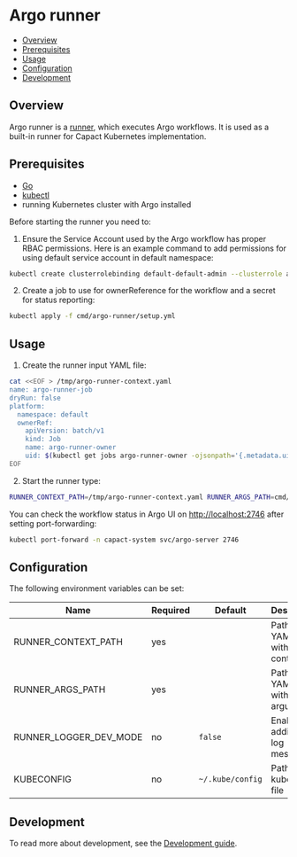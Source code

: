 # Argo runner

- [Overview](#overview)
- [Prerequisites](#prerequisites)
- [Usage](#usage)
- [Configuration](#configuration)
- [Development](#development)

## Overview

Argo runner is a [runner](https://capact.io/docs/architecture/runner), which executes Argo workflows. It is used as a built-in runner for Capact Kubernetes implementation.

## Prerequisites

- [Go](https://golang.org)
- [kubectl](https://kubernetes.io/docs/tasks/tools/install-kubectl/)
- running Kubernetes cluster with Argo installed

Before starting the runner you need to:
1. Ensure the Service Account used by the Argo workflow has proper RBAC permissions. Here is an example command to add permissions for using default service account in default namespace:
```bash
kubectl create clusterrolebinding default-default-admin --clusterrole admin --serviceaccount default:default
```
2. Create a job to use for ownerReference for the workflow and a secret for status reporting:
```bash
kubectl apply -f cmd/argo-runner/setup.yml
```
## Usage

1. Create the runner input YAML file:
```bash
cat <<EOF > /tmp/argo-runner-context.yaml
name: argo-runner-job
dryRun: false
platform:
  namespace: default
  ownerRef:
    apiVersion: batch/v1
    kind: Job
    name: argo-runner-owner
    uid: $(kubectl get jobs argo-runner-owner -ojsonpath='{.metadata.uid}')
EOF
```

2. Start the runner type:
```bash
RUNNER_CONTEXT_PATH=/tmp/argo-runner-context.yaml RUNNER_ARGS_PATH=cmd/argo-runner/example-args.yaml RUNNER_LOGGER_DEV_MODE=true go run cmd/argo-runner/main.go
```

You can check the workflow status in Argo UI on [http://localhost:2746](http://localhost:2746) after setting port-forwarding:
```bash
kubectl port-forward -n capact-system svc/argo-server 2746
```

## Configuration

The following environment variables can be set:

| Name                   | Required | Default          | Description                                |
| ---------------------- | -------- | ---------------- | ------------------------------------------ |
| RUNNER_CONTEXT_PATH    | yes      |                  | Path to the YAML file with runner context  |
| RUNNER_ARGS_PATH       | yes      |                  | Path to the YAML file with input arguments |
| RUNNER_LOGGER_DEV_MODE | no       | `false`          | Enable additional log messages             |
| KUBECONFIG             | no       | `~/.kube/config` | Path to kubeconfig file                    |

## Development

To read more about development, see the [Development guide](https://capact.io/community/development/development-guide).
